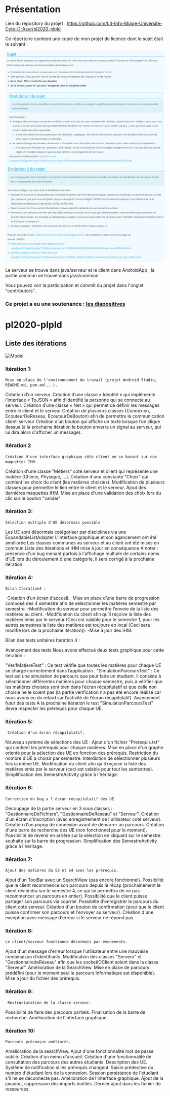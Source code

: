 # Présentation

Lien du repository du projet : https://github.com/L3-Info-Miage-Universite-Cote-D-Azur/pl2020-plpld  


Ce répertoire contient une copie de mon projet de licence dont le sujet était le suivant : 

![Sujet](https://github.com/Ossama98/Projet-de-licence-Android/blob/master/sujet.png)
![Evo1](https://github.com/Ossama98/Projet-de-licence-Android/blob/master/Evolution1.png)
![Evo2](https://github.com/Ossama98/Projet-de-licence-Android/blob/master/Evolution2.png)

Le serveur se trouve dans java/serveur et le client dans AndroidApp , la partie commun se trouve dans java/commun  

Vous pouvez voir la participation et commit du projet dans l'onglet "contributors". 

### Ce projet a eu une soutenance : [les diapositives](https://github.com/Ossama98/Projet-de-licence-Android/blob/master/Soutenance.pdf)


# pl2020-plpld

## Liste des itérations

![Model]()

### Itération 1:
	Mise en place de l'environnement de travail (projet Android Studio, README.md, pom.xml...).
Création d’un serveur.
Création d’une classe « Identité » qui implémente l’interface « ToJSON » afin d’identifié la personne qui se connecte au serveur.
Création d’une classe « Net » qui permet de définir les messages entre le client et le serveur
Création de plusieurs classes (Connexion, EcouteurDeReseau, EcouteurDeBouton) afin de permettre la communication client-serveur
Création d’un bouton qui affiche un texte lorsque l’on clique dessus (à la prochaine itération le bouton enverra un signal au serveur, qui lui dira alors d'afficher un message).

### Itération 2
	Création d'une interface graphique côté client en se basant sur nos maquettes IHM.
Création d'une classe "Métiers" coté serveur et client qui représente une matière (Chimie, Physique, ...).
Création d'une constante "Choix" qui contient les choix du client (les matières choisies).
Modification de plusieurs classes pour permettre le lien entre le client et le serveur.
Ajout des dernières maquettes IHM.
Mise en place d'une validation des choix lors du clic sur le bouton "valider"

### Itération 3:
	Sélection multiple d'UE désormais possible
Les UE sont désormais catégoriser par disciplines via une ExpandableListAdapter
L'interface graphique et son agancement ont été améliorée
Les classes communes au serveur et au client ont été mises en commun
Liste des itérations et IHM mise à jour en conséquence
A noter : présence d'un bug menant parfois à l'affichage multiple de certains noms d'UE lors du déroulement d'une catégorie, il sera corrigé à la prochaine itération.
	
### Itération 4:
	Bilan Iteration4 :

-Création d’un écran d’accueil.
-Mise en place d’une barre de progression composé des 4 semestre afin de sélectionner les matières semestre par semestre.
-Modification du serveur pour permettre l’envoie de la liste des matières au client.
-Modification du client afin qu’il reçoive la liste des matières émis par le serveur (Ceci est valable pour le semestre 1, pour les autres semestres la liste des matières est toujours en local (Ceci sera modifié lors de la prochaine itération)).
-Mise à jour des IHM.

Bilan des tests unitaires Iteration 4 :

Avancement des tests
Nous avons effectué deux tests graphique pour cette itération :

"VerifMatiereTest" : Ce test vérifie que toutes les matières pour chaque UE se charge correctement dans l’application .
"SimulationParcoursTest" : Ce test est une simulation de parcours que peut faire un étudiant. Il consiste à sélectionner différentes matières pour chaque semestre, puis à vérifier que les matières choisies sont bien dans l’écran récapitulatif et que celle non choisie ne le soient pas (la partie vérification n’a pas été encore réalisé car nous avons eu du retard sur l’activité de l’écran récapitulatif).
Avancement futur des tests
A la prochaine itération le test "SimulationParcoursTest" devra respecter les prérequis pour chaque UE.

### Itération 5:
	 Création d'un écran récapitulatif.
 Nouveau système de sélections des UE :
Ajout d'un fichier "Prerequis.txt" qui contient les prérequis pour chaque matières.
Mise en place d'un graphe orienté pour la sélection des UE en fonction des prérequis.
Restriction du nombre d'UE a choisir par semestre.
Interdiction de sélectionner plusieurs fois la même UE.
 Modification du client afin qu'il reçoive la liste des matières émis par le serveur (ceci est valable pour tout les semestres).
 Simplification des SemestreActivity grâce à l'héritage.
	

### Itération 6:
	Correction du bug a l'écran récapitulatif des UE.
 Découpage de la partie serveur en 3 sous classes : "GestionnaireDeFichiers", "GestionnaireDeReseau" et "Serveur".
 Création d'un écran d'inscription (avec enregistrement de l'utilisateur coté serveur).
 Création d'un popup de connexion avant de démarrer un parcours.
 Création d'une barre de recherche des UE (non fonctionnel pour le moment).
 Possibilité de revenir en arrière sur la sélection en cliquant sur le semestre souhaité sur la barre de progression.
 Simplification des SemestreActivity grâce à l'héritage.


### Itération 7:
	Ajout des matières du S3 et S4 avec les prérequis.
 Ajout d'un ToolBar avec un SearchView (pas encore fonctionnel).
 Possibilité que le client recommence son parcours depuis le récap (prochainement le client reviendra sur le semestre 4, ce qui lui permettra de ne pas recommencer un parcours en entier).
 Possibilité que le client puisse partager son parcours via courriel.
 Possibilté d'enregistrer le parcours du client coté serveur.
 Création d'un bouton de confirmation (pour que le client puisse confirmer son parcours et l'envoyer au serveur).
 Création d'une exception avec message d'erreur si le serveur ne répond pas.
	

### Itération 8:
	Le client/serveur fonctionne désormais par évenements.
 Ajout d'un message d'erreur lorsque l'utilisateur entre une mauvaise combinaison d'identifiants.
 Modification des classes "Serveur" et "GestionnairedeRéseau" afin que les socketIOClient soient dans la classe "Serveur".
 Amélioration de la SearchView.
 Mise en place de parcours prédéfini (pour le moment seul le parcours Informatique est disponible).
 Mise a jour du fichier des prérequis.

### Itération 9:
	 Restructuration de la classe serveur.
 Possibilité de faire des parcours partiels.
 Finalisation de la barre de recherche.
 Amélioration de l'interface graphique.

### Itération 10:
	Parcours préconçus améliorés.
 Amélioration de la searchView.
 Ajout d'une fonctionnalité mot de passe oublié.
 Création d'un menu d'accueil.
 Création d'une fonctionnalité de consultation des parcours des autres étudiants.
 Description des UE.
 Système de notification si les prérequis changent.
 Saisie prédective du numéro d'étudiant lors de la connexion.
 Session persistance de l'étudiant s'il ne se déconnecte pas.
 Amélioration de l'interface graphique.
 Ajout de la javadoc, suppression des imports inutiles.
 Dernier ajout dans les fichier de ressources.
